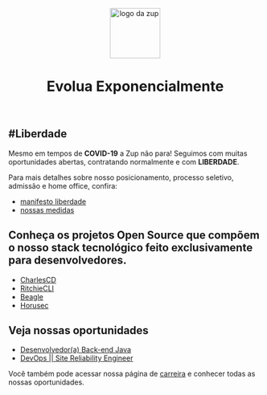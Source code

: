 <p align="center">
    <img src="https://uploads-ssl.webflow.com/5cac6236f8d44ddee118d97c/5e666d594f66c9c1e9c3ce74_LogoRGB2.png" alt="logo da zup" height="100">
</p>
<h1 align="center">Evolua Exponencialmente</h1>
<br>
<h2>#Liberdade</h2>
Mesmo em tempos de <strong>COVID-19</strong> a Zup não para! Seguimos com muitas oportunidades abertas, contratando normalmente e com <strong>LIBERDADE</strong>.

Para mais detalhes sobre nosso posicionamento, processo seletivo, admissão e home office, confira:
<br>

- [manifesto liberdade](https://www.zup.com.br/trabalho-remoto)
- [nossas medidas](https://www.zup.com.br/coronavirus)

## Conheça os projetos Open Source que compõem o nosso stack tecnológico feito exclusivamente para desenvolvedores.

- [CharlesCD](https://charlescd.io/)
- [RitchieCLI](https://ritchiecli.io/)
- [Beagle](https://usebeagle.io/)
- [Horusec](https://horusec.io/)

## Veja nossas oportunidades

- [Desenvolvedor(a) Back-end Java](https://www.zup.com.br/vagas/desenvolvedora-back-end-java?gh_jid=4323440003)
- [DevOps || Site Reliability Engineer](https://www.zup.com.br/vagas/devops-sre?gh_jid=4070201003)

Você também pode acessar nossa página de [carreira](https://www.zup.com.br/carreiras) e conhecer todas as nossas oportunidades.
